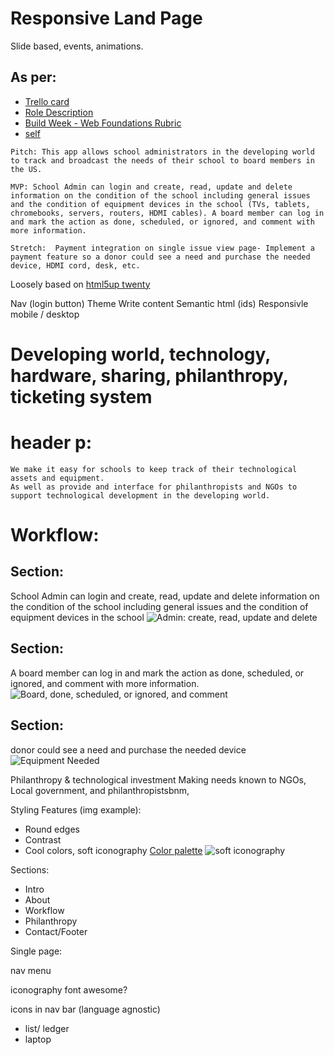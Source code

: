 # Responsive Land Page

Slide based, events, animations.

## As per: 
* [Trello card](https://trello.com/c/yUQkwabg/11-responsive-marketing-page)
* [Role Description](https://www.notion.so/Web-UI-Developer-Role-9978e2084bcc45a7a182638acf38b956)
* [Build Week - Web Foundations Rubric](https://docs.google.com/spreadsheets/d/1BbdmSMUdzURMo0wcsr4XSKvegDgB28WkK2wnjmORzDo/edit#gid=0)
* [self](https://github.com/irsr2/Web-UI-Dev-3)

```
Pitch: This app allows school administrators in the developing world to track and broadcast the needs of their school to board members in the US.

MVP: School Admin can login and create, read, update and delete information on the condition of the school including general issues and the condition of equipment devices in the school (TVs, tablets, chromebooks, servers, routers, HDMI cables). A board member can log in and mark the action as done, scheduled, or ignored, and comment with more information.

Stretch:  Payment integration on single issue view page- Implement a payment feature so a donor could see a need and purchase the needed device, HDMI cord, desk, etc.
```

Loosely based on [html5up twenty](https://html5up.net/twenty)

Nav (login button)
Theme
Write content
Semantic html (ids)
Responsivle mobile / desktop

# Developing world, technology, hardware, sharing, philanthropy, ticketing system

# header p: 
```
We make it easy for schools to keep track of their technological assets and equipment.
As well as provide and interface for philanthropists and NGOs to support technological development in the developing world.
```

# Workflow:

## Section: 
School Admin can login and create, read, update and delete information on the condition of the school including general issues and the condition of equipment devices in the school
![Admin: create, read, update and delete](../design/state.jpg)

## Section:
A board member can log in and mark the action as done, scheduled, or ignored, and comment with more information.
![Board, done, scheduled, or ignored, and comment](../design/admin.jpg)

## Section:
donor could see a need and purchase the needed device
![Equipment Needed](../design/equipmentneeded.jpg)

Philanthropy & technological investment 
Making needs known to NGOs, Local government, and philanthropistsbnm,

Styling Features (img example):
* Round edges
* Contrast
* Cool colors, soft iconography
[Color palette](./design/palette.html)
![soft iconography](../design/colors.jpg)

Sections:
* Intro
* About
* Workflow
* Philanthropy
* Contact/Footer

Single page:

nav menu

iconography
font awesome?

icons in nav bar (language agnostic)

* list/ ledger
* laptop